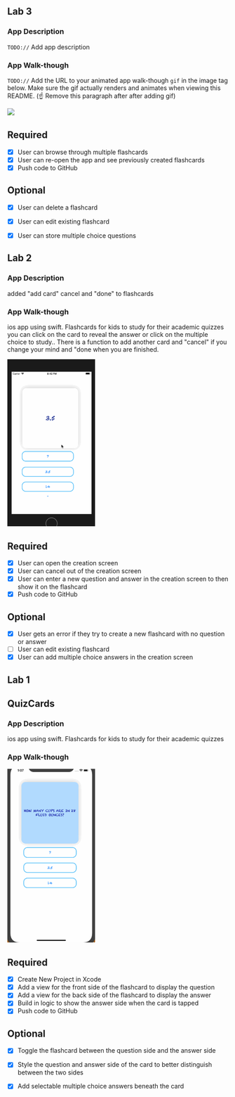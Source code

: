 
## Lab 3

### App Description
`TODO://` Add app description

### App Walk-though
`TODO://` Add the URL to your animated app walk-though `gif` in the image tag below. Make sure the gif actually renders and animates when viewing this README. (☝️ Remove this paragraph after after adding gif)

<img src="YOUR_GIF_URL_HERE" width=200><br>

## Required
- [X] User can browse through multiple flashcards
- [X] User can re-open the app and see previously created flashcards
- [X] Push code to GitHub
## Optional
- [X] User can delete a flashcard
- [X] User can edit existing flashcard
- [X] User can store multiple choice questions


## Lab 2

### App Description
added "add card" cancel and "done" to flashcards

### App Walk-though
ios app using swift. Flashcards for kids to study for their academic quizzes
you can click on the card to reveal the answer or  click on the multiple choice to study.. 
There is a function to add another card and "cancel" if you change your mind and "done when you are finished. 

<img src="https://github.com/mardb/flashcardapp/blob/master/flashcard2.gif" width=200><br>


## Required
- [X] User can open the creation screen
- [X] User can cancel out of the creation screen
- [X] User can enter a new question and answer in the creation screen to then show it on the flashcard
- [X] Push code to GitHub
## Optional
- [X] User gets an error if they try to create a new flashcard with no question or answer
- [ ] User can edit existing flashcard
- [X] User can add multiple choice answers in the creation screen

## Lab 1

## QuizCards

### App Description

ios app using swift. Flashcards for kids to study for their academic quizzes

### App Walk-though

<img src="https://github.com/mardb/flashcardapp/blob/master/flashcardapp_02.gif" width=200><br>

## Required
- [X] Create New Project in Xcode
- [X] Add a view for the front side of the flashcard to display the question
- [X] Add a view for the back side of the flashcard to display the answer
- [X] Build in logic to show the answer side when the card is tapped
- [X] Push code to GitHub
## Optional
- [X] Toggle the flashcard between the question side and the answer side
- [X] Style the question and answer side of the card to better distinguish between the two sides
- [X] Add selectable multiple choice answers beneath the card


